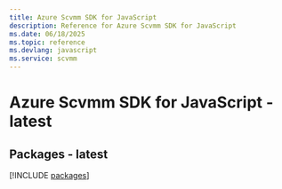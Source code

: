 ```yaml
---
title: Azure Scvmm SDK for JavaScript
description: Reference for Azure Scvmm SDK for JavaScript
ms.date: 06/18/2025
ms.topic: reference
ms.devlang: javascript
ms.service: scvmm
---
```

# Azure Scvmm SDK for JavaScript - latest
## Packages - latest
[!INCLUDE [packages](scvmm-index.md)]